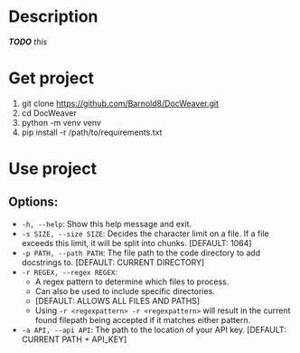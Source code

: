 # Description

***TODO***  *_this_*

# Get project

1. git clone https://github.com/Barnold8/DocWeaver.git
2. cd DocWeaver
3. python -m venv venv
4. pip install -r /path/to/requirements.txt


# Use project

## Options:

* `-h, --help`: Show this help message and exit.
* `-s SIZE, --size SIZE`: Decides the character limit on a file. If a file exceeds this limit, it will be split into chunks. [DEFAULT: 1064]
* `-p PATH, --path PATH`: The file path to the code directory to add docstrings to. [DEFAULT: CURRENT DIRECTORY]
* `-r REGEX, --regex REGEX`:
    * A regex pattern to determine which files to process.
    * Can also be used to include specific directories.
    * [DEFAULT: ALLOWS ALL FILES AND PATHS]
    * Using `-r <regexpattern> -r <regexpattern>` will result in the current found filepath being accepted if it matches either pattern.
* `-a API, --api API`: The path to the location of your API key. [DEFAULT: CURRENT PATH + API_KEY]